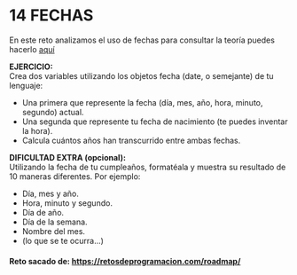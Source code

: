 # 14 FECHAS

En este reto analizamos el uso de fechas para consultar la teoría puedes hacerlo [aquí](../../conceptos/FECHAS.md)

**EJERCICIO:**  
Crea dos variables utilizando los objetos fecha (date, o semejante) de tu lenguaje:

- Una primera que represente la fecha (día, mes, año, hora, minuto, segundo) actual.
- Una segunda que represente tu fecha de nacimiento (te puedes inventar la hora).
- Calcula cuántos años han transcurrido entre ambas fechas.

**DIFICULTAD EXTRA (opcional):**  
Utilizando la fecha de tu cumpleaños, formatéala y muestra su resultado de 10 maneras diferentes. Por ejemplo:

- Día, mes y año.
- Hora, minuto y segundo.
- Día de año.
- Día de la semana.
- Nombre del mes.
- (lo que se te ocurra...)

#### Reto sacado de: https://retosdeprogramacion.com/roadmap/